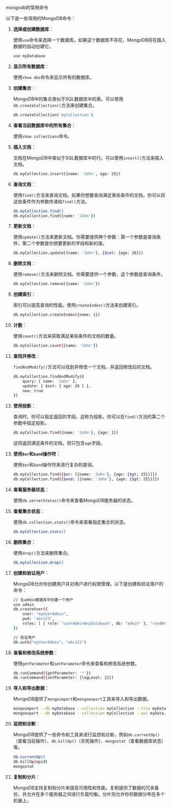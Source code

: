 mongodb的常用命令

以下是一些常用的MongoDB命令：

1. **选择或创建数据库**：

    使用`use`命令来选择一个数据库。如果这个数据库不存在，MongoDB将在插入数据时自动创建它。

    ```bash
    use myDatabase
    ```

2. **显示所有数据库**：

    使用`show dbs`命令来显示所有的数据库。

3. **创建集合**：

    MongoDB中的集合类似于SQL数据库中的表。可以使用`db.createCollection()`方法来创建集合。

    ```bash
    db.createCollection('myCollection')
    ```

4. **查看当前数据库中的所有集合**：

    使用`show collections`命令。

5. **插入文档**：

    文档在MongoDB中类似于SQL数据库中的行。可以使用`insert()`方法来插入文档。

    ```bash
    db.myCollection.insert({name: 'John', age: 25})
    ```

6. **查询文档**：

    使用`find()`方法来查询文档。如果你想要查询满足某些条件的文档，你可以将这些条件作为参数传递给`find()`方法。

    ```bash
    db.myCollection.find()
    db.myCollection.find({name: 'John'})
    ```

7. **更新文档**：

    使用`update()`方法来更新文档。你需要提供两个参数：第一个参数是查询条件，第二个参数是你想要更新的字段和新的值。

    ```bash
    db.myCollection.update({name: 'John'}, {$set: {age: 26}})
    ```

8. **删除文档**：

    使用`remove()`方法来删除文档。你需要提供一个参数，这个参数是查询条件。

    ```bash
    db.myCollection.remove({name: 'John'})
    ```

9. **创建索引**：

    索引可以提高查询的性能。使用`createIndex()`方法来创建索引。

    ```bash
    db.myCollection.createIndex({name: 1})
    ```


10. **计数**：

    使用`count()`方法来获取满足某些条件的文档的数量。

    ```bash
    db.myCollection.count({name: 'John'})
    ```

11. **查找并修改**：

    `findAndModify()`方法可以找到并修改一个文档，并返回修改后的文档。

    ```bash
    db.myCollection.findAndModify({
        query: { name: 'John' },
        update: { $set: { age: 26 } },
        new: true
    })
    ```

12. **使用投影**：

    查询时，你可以指定返回的字段，这称为投影。你可以在`find()`方法的第二个参数中指定投影。

    ```bash
    db.myCollection.find({name: 'John'}, {age: 1})
    ```

    这将返回满足条件的文档，但只包含`age`字段。

13. **使用`$or`和`$and`操作符**：

    使用`$or`和`$and`操作符来进行复杂的查询。

    ```bash
    db.myCollection.find({$or: [{name: 'John'}, {age: {$gt: 25}}]})
    db.myCollection.find({$and: [{name: 'John'}, {age: {$gt: 25}}]})
    ```

14. **查看服务器状态**：

    使用`db.serverStatus()`命令来查看MongoDB服务器的状态。

15. **查看集合状态**：

    使用`db.collection.stats()`命令来查看指定集合的状态。

    ```bash
    db.myCollection.stats()
    ```

16. **删除集合**：

    使用`drop()`方法来删除集合。

    ```bash
    db.myCollection.drop()
    ```

17. **创建和验证用户**：

    MongoDB允许你创建用户并对用户进行权限管理。以下是创建和验证用户的命令：

    ```bash
    // 在admin数据库中创建一个用户
    use admin
    db.createUser({
        user: "myUserAdmin",
        pwd: "abc123",
        roles: [ { role: "userAdminAnyDatabase", db: "admin" }, "readWriteAnyDatabase" ]
    })

    // 验证用户
    db.auth("myUserAdmin", "abc123")
    ```

18. **查看和修改系统参数**：

    使用`getParameter`和`setParameter`命令来查看和修改系统参数。

    ```bash
    db.runCommand({getParameter: '*'})
    db.runCommand({setParameter: {logLevel: 2}})
    ```

19. **导入和导出数据**：

    MongoDB提供了`mongoimport`和`mongoexport`工具来导入和导出数据。

    ```bash
    mongoimport --db myDatabase --collection myCollection --file myData.json
    mongoexport --db myDatabase --collection myCollection --out myData.json
    ```

20. **监控和诊断**：

    MongoDB提供了一些命令和工具来进行监控和诊断，例如`db.currentOp()`（查看当前操作）、`db.killOp()`（杀死操作）、`mongostat`（查看数据库状态）等。

    ```bash
    db.currentOp()
    db.killOp(opid)
    mongostat
    ```

21. **复制和分片**：

    MongoDB支持复制和分片来提高可用性和性能。复制提供了数据的冗余备份，并允许在多个服务器之间进行负载均衡。分片则允许你将数据分布在多个机器上。

